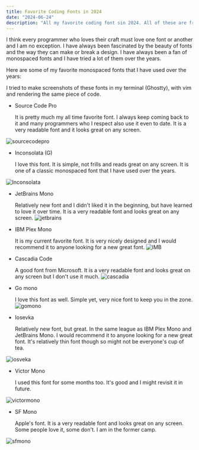 ```yaml
---
title: Favorite Coding Fonts in 2024
date: "2024-06-24"
description: "All my favorite coding font sin 2024. All of these are free fonts and in my opinion are best in the genre."
---
```


I think every programmer who loves their craft must love one font or another and I am no exception. I have always been fascinated by the beauty of fonts and the way they can make or break a design. I have always been a fan of monospaced fonts and I have tried a lot of them over the years.

Here are some of my favorite monospaced fonts that I have used over the years:

I tried to make screenshots of these fonts in my terminal (Ghostty), with vim and rendering the same piece of code.

- Source Code Pro

    It is pretty much my all time favorite font. I always keep coming back to it and many programmers who I respect also use it even to date. It is a very readable font and it looks great on any screen.

![sourcecodepro](../../assets/sourcecodepro.png)

- Inconsolata (G)

  I love this font. It is simple, not frills and reads great on any screen. It is one of a classic monospaced font that I have used over the years.

![Inconsolata](../../assets/Inconsolata.png)

- JetBrains Mono

  Relatively new font and I didn't liked it in the beginning, but have learned to love it over time. It is a very readable font and looks great on any screen.
![jetbrains](../../assets/jetbrainsmono.png)

- IBM Plex Mono

  It is my current favorite font. It is very nicely designed and I would recommend it to anyone looking for a new great font.
![IMB](../../assets/imbplexmono.png)

- Cascadia Code

  A good font from Microsoft. It is a very readable font and looks great on any screen but I don't use it much.
![cascadia](../../assets/Cascadiacode.png)

- Go mono

  I love this font as well. Simple yet, very nice font to keep you in the zone.
![gomono](../../assets/gomono.png)

- Iosevka

  Relatively new font, but great. In the same league as IBM Plex Mono and JetBrains Mono. I would recommend it to anyone looking for a new great font. It's relatively thin font though so might not be everyone's cup of tea.

![iosveka](../../assets/Iosveka.png)

- Victor Mono

  I used this font for some months too. It's good and I might revisit it in future.

![victormono](../../assets/Victormono.png)

- SF Mono

  Apple's font. It is a very readable font and looks great on any screen. Some people love it, some don't. I am in the former camp.

![sfmono](../../assets/sfmono.png)
